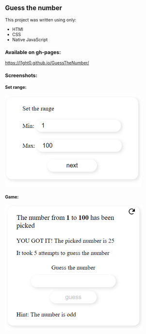 ## Guess the number

This project was written using only:

- HTMl
- CSS
- Native JavaScript

### Available on gh-pages:

https://l1ght0.github.io/GuessTheNumber/

### Screenshots:

#### Set range:
![guess the number](/src/assets/screenshots/guessTheNumberSetRange.png)

#### Game:
![guess the number](/src/assets/screenshots/guessTheNumberGame.png)

